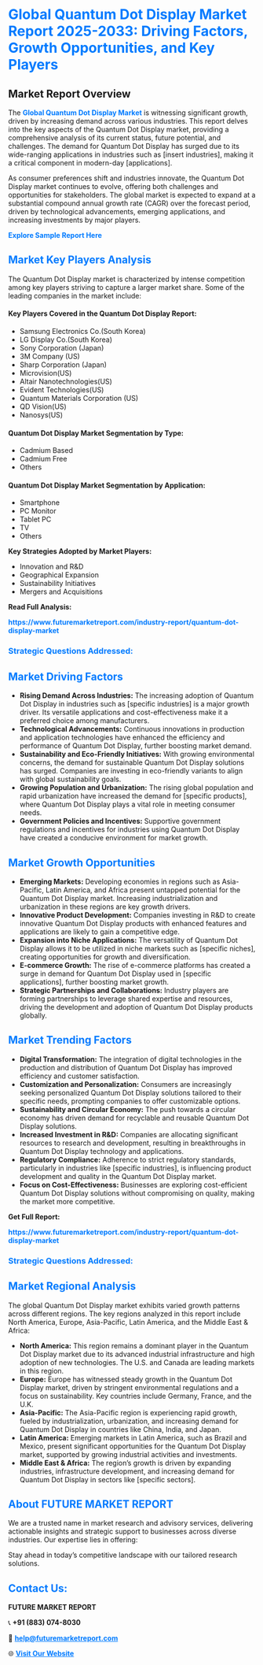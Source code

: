 <h1 style="color: #007BFF;">Global Quantum Dot Display Market Report 2025-2033: Driving Factors, Growth Opportunities, and Key Players</h1>

<section id="overview">
<h2>Market Report Overview</h2>
<p>The <a href="https://www.futuremarketreport.com/industry-report/quantum-dot-display-market" style="color: #007BFF; text-decoration: none;"><strong>Global Quantum Dot Display Market</strong></a> is witnessing significant growth, driven by increasing demand across various industries. This report delves into the key aspects of the Quantum Dot Display market, providing a comprehensive analysis of its current status, future potential, and challenges. The demand for Quantum Dot Display has surged due to its wide-ranging applications in industries such as [insert industries], making it a critical component in modern-day [applications].</p>
<p>As consumer preferences shift and industries innovate, the Quantum Dot Display market continues to evolve, offering both challenges and opportunities for stakeholders. The global market is expected to expand at a substantial compound annual growth rate (CAGR) over the forecast period, driven by technological advancements, emerging applications, and increasing investments by major players.</p>
</section>

<section id="overview">
<p><a href="https://www.futuremarketreport.com/request-sample/reportId=62981" style="color: #007BFF; text-decoration: none;"><strong>Explore Sample Report Here</strong></a></p>
</section>

<section id="key-players">
<h2 style="color: #007BFF;">Market Key Players Analysis</h2>
<p>The Quantum Dot Display market is characterized by intense competition among key players striving to capture a larger market share. Some of the leading companies in the market include:</p>
<h4>Key Players Covered in the Quantum Dot Display Report:</h4>
<ul><li>Samsung Electronics Co.(South Korea)</li><li>LG Display Co.(South Korea)</li><li>Sony Corporation (Japan)</li><li>3M Company (US)</li><li>Sharp Corporation (Japan)</li><li>Microvision(US)</li><li>Altair Nanotechnologies(US)</li><li>Evident Technologies(US)</li><li>Quantum Materials Corporation (US)</li><li>QD Vision(US)</li><li>Nanosys(US)</li></ul>
<h4>Quantum Dot Display Market Segmentation by Type:</h4>
<ul><li>Cadmium Based</li><li>Cadmium Free</li><li>Others</li></ul>

<h4>Quantum Dot Display Market Segmentation by Application:</h4>
<ul><li>Smartphone</li><li>PC Monitor</li><li>Tablet PC</li><li>TV</li><li>Others</li></ul>
<p><strong>Key Strategies Adopted by Market Players:</strong></p>
<ul>
<li>Innovation and R&D</li>
<li>Geographical Expansion</li>
<li>Sustainability Initiatives</li>
<li>Mergers and Acquisitions</li>
</ul>
</section>

<section>
<p><strong>Read Full Analysis: </strong></p><a href="https://www.futuremarketreport.com/industry-report/quantum-dot-display-market" style="color: #007BFF; text-decoration: none;"><strong>https://www.futuremarketreport.com/industry-report/quantum-dot-display-market</strong></a>
<h3 style="color: #007BFF;">Strategic Questions Addressed:</h3>
</section>

<section id="driving-factors">
<h2 style="color: #007BFF;">Market Driving Factors</h2>
<ul>
<li><strong>Rising Demand Across Industries:</strong> The increasing adoption of Quantum Dot Display in industries such as [specific industries] is a major growth driver. Its versatile applications and cost-effectiveness make it a preferred choice among manufacturers.</li>
<li><strong>Technological Advancements:</strong> Continuous innovations in production and application technologies have enhanced the efficiency and performance of Quantum Dot Display, further boosting market demand.</li>
<li><strong>Sustainability and Eco-Friendly Initiatives:</strong> With growing environmental concerns, the demand for sustainable Quantum Dot Display solutions has surged. Companies are investing in eco-friendly variants to align with global sustainability goals.</li>
<li><strong>Growing Population and Urbanization:</strong> The rising global population and rapid urbanization have increased the demand for [specific products], where Quantum Dot Display plays a vital role in meeting consumer needs.</li>
<li><strong>Government Policies and Incentives:</strong> Supportive government regulations and incentives for industries using Quantum Dot Display have created a conducive environment for market growth.</li>
</ul>
</section>

<section id="growth-opportunities">
<h2 style="color: #007BFF;">Market Growth Opportunities</h2>
<ul>
<li><strong>Emerging Markets:</strong> Developing economies in regions such as Asia-Pacific, Latin America, and Africa present untapped potential for the Quantum Dot Display market. Increasing industrialization and urbanization in these regions are key growth drivers.</li>
<li><strong>Innovative Product Development:</strong> Companies investing in R&D to create innovative Quantum Dot Display products with enhanced features and applications are likely to gain a competitive edge.</li>
<li><strong>Expansion into Niche Applications:</strong> The versatility of Quantum Dot Display allows it to be utilized in niche markets such as [specific niches], creating opportunities for growth and diversification.</li>
<li><strong>E-commerce Growth:</strong> The rise of e-commerce platforms has created a surge in demand for Quantum Dot Display used in [specific applications], further boosting market growth.</li>
<li><strong>Strategic Partnerships and Collaborations:</strong> Industry players are forming partnerships to leverage shared expertise and resources, driving the development and adoption of Quantum Dot Display products globally.</li>
</ul>
</section>

<section id="trending-factors">
<h2 style="color: #007BFF;">Market Trending Factors</h2>
<ul>
<li><strong>Digital Transformation:</strong> The integration of digital technologies in the production and distribution of Quantum Dot Display has improved efficiency and customer satisfaction.</li>
<li><strong>Customization and Personalization:</strong> Consumers are increasingly seeking personalized Quantum Dot Display solutions tailored to their specific needs, prompting companies to offer customizable options.</li>
<li><strong>Sustainability and Circular Economy:</strong> The push towards a circular economy has driven demand for recyclable and reusable Quantum Dot Display solutions.</li>
<li><strong>Increased Investment in R&D:</strong> Companies are allocating significant resources to research and development, resulting in breakthroughs in Quantum Dot Display technology and applications.</li>
<li><strong>Regulatory Compliance:</strong> Adherence to strict regulatory standards, particularly in industries like [specific industries], is influencing product development and quality in the Quantum Dot Display market.</li>
<li><strong>Focus on Cost-Effectiveness:</strong> Businesses are exploring cost-efficient Quantum Dot Display solutions without compromising on quality, making the market more competitive.</li>
</ul>
</section>

<section>
<p><strong>Get Full Report: </strong></p><a href="https://www.futuremarketreport.com/industry-report/quantum-dot-display-market" style="color: #007BFF; text-decoration: none;"><strong>https://www.futuremarketreport.com/industry-report/quantum-dot-display-market</strong></a>
<h3 style="color: #007BFF;">Strategic Questions Addressed:</h3>
</section>


<section id="regional-analysis">
<h2 style="color: #007BFF;">Market Regional Analysis</h2>
<p>The global Quantum Dot Display market exhibits varied growth patterns across different regions. The key regions analyzed in this report include North America, Europe, Asia-Pacific, Latin America, and the Middle East & Africa:</p>
<ul>
<li><strong>North America:</strong> This region remains a dominant player in the Quantum Dot Display market due to its advanced industrial infrastructure and high adoption of new technologies. The U.S. and Canada are leading markets in this region.</li>
<li><strong>Europe:</strong> Europe has witnessed steady growth in the Quantum Dot Display market, driven by stringent environmental regulations and a focus on sustainability. Key countries include Germany, France, and the U.K.</li>
<li><strong>Asia-Pacific:</strong> The Asia-Pacific region is experiencing rapid growth, fueled by industrialization, urbanization, and increasing demand for Quantum Dot Display in countries like China, India, and Japan.</li>
<li><strong>Latin America:</strong> Emerging markets in Latin America, such as Brazil and Mexico, present significant opportunities for the Quantum Dot Display market, supported by growing industrial activities and investments.</li>
<li><strong>Middle East & Africa:</strong> The region’s growth is driven by expanding industries, infrastructure development, and increasing demand for Quantum Dot Display in sectors like [specific sectors].</li>
</ul>
</section>

<footer>
<h2 style="color: #007BFF;">About FUTURE MARKET REPORT</h2>
<p>We are a trusted name in market research and advisory services, delivering actionable insights and strategic support to businesses across diverse industries. Our expertise lies in offering:</p>

<p>Stay ahead in today’s competitive landscape with our tailored research solutions.</p>

<h2 style="color: #007BFF;">Contact Us:</h2>
<p><strong>FUTURE MARKET REPORT</strong></p>
<p>📞 <strong>+91 (883) 074-8030</strong></p>
<p>📧 <strong><a href="mailto:help@futuremarketreport.com" style="color: #007BFF;">help@futuremarketreport.com</a></strong></p>
<p>🌐 <strong><a href="https://www.futuremarketreport.com/" style="color: #007BFF;">Visit Our Website</a></strong></p>
</footer>